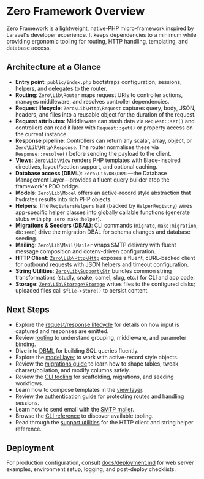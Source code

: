 # Zero Framework Overview

Zero Framework is a lightweight, native-PHP micro-framework inspired by Laravel's developer experience. It keeps dependencies to a minimum while providing ergonomic tooling for routing, HTTP handling, templating, and database access.

## Architecture at a Glance

- **Entry point**: `public/index.php` bootstraps configuration, sessions, helpers, and delegates to the router.
- **Routing**: `Zero\Lib\Router` maps request URIs to controller actions, manages middleware, and resolves controller dependencies.
- **Request lifecycle**: `Zero\Lib\Http\Request` captures query, body, JSON, headers, and files into a reusable object for the duration of the request.
- **Request attributes**: Middleware can stash data via `Request::set()` and controllers can read it later with `Request::get()` or property access on the current instance.
- **Response pipeline**: Controllers can return any scalar, array, object, or `Zero\Lib\Http\Response`. The router normalises these via `Response::resolve()` before sending the payload to the client.
- **Views**: `Zero\Lib\View` renders PHP templates with Blade-inspired directives, layout/section support, and optional caching.
- **Database access (DBML)**: `Zero\Lib\DB\DBML`—the Database Management Layer—provides a fluent query builder atop the framework's PDO bridge.
- **Models**: `Zero\Lib\Model` offers an active-record style abstraction that hydrates results into rich PHP objects.
- **Helpers**: The `RegistersHelpers` trait (backed by `HelperRegistry`) wires app-specific helper classes into globally callable functions (generate stubs with `php zero make:helper`).
- **Migrations & Seeders (DBAL)**: CLI commands (`migrate`, `make:migration`, `db:seed`) drive the migration DBAL for schema changes and database seeding.
- **Mailing**: `Zero\Lib\Mail\Mailer` wraps SMTP delivery with fluent message composition and dotenv-driven configuration.
- **HTTP Client**: [`Zero\Lib\Http\Http`](support.md#http-client) exposes a fluent, cURL-backed client for outbound requests with JSON helpers and timeout configuration.
- **String Utilities**: [`Zero\Lib\Support\Str`](support.md#string-helpers) bundles common string transformations (studly, snake, camel, slug, etc.) for CLI and app code.
- **Storage**: [`Zero\Lib\Storage\Storage`](support.md#storage) writes files to the configured disks; uploaded files call `$file->store()` to persist content.

## Next Steps

- Explore the [request/response lifecycle](request-response.md) for details on how input is captured and responses are emitted.
- Review [routing](router.md) to understand grouping, middleware, and parameter binding.
- Dive into [DBML](dbml.md) for building SQL queries fluently.
- Explore the [model layer](models.md) to work with active-record style objects.
- Review the [migrations guide](migrations.md) to learn how to shape tables, tweak charset/collation, and modify columns safely.
- Review the [CLI tooling](cli.md) for scaffolding, migrations, and seeding workflows.
- Learn how to compose templates in the [view layer](view.md).
- Review the [authentication guide](auth.md) for protecting routes and handling sessions.
- Learn how to send email with the [SMTP mailer](mail.md).
- Browse the [CLI reference](cli.md) to discover available tooling.
- Read through the [support utilities](support.md) for the HTTP client and string helper reference.


## Deployment

For production configuration, consult [docs/deployment.md](deployment.md) for web server examples, environment setup, logging, and post-deploy checklists.
